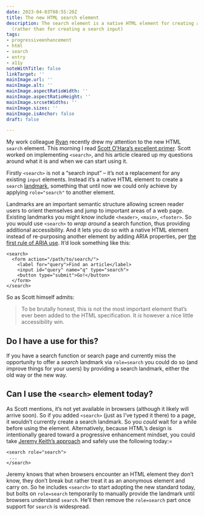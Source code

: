 ```yaml
---
date: 2023-04-03T08:55:20Z
title: The new HTML search element
description: The search element is a native HTML element for creating a search landmark
  (rather than for creating a search input)
tags:
- progressiveenhancement
- html
- search
- entry
- a11y
noteWithTitle: false
linkTarget: ''
mainImage.url: ''
mainImage.alt: ''
mainImage.aspectRatioWidth: ''
mainImage.aspectRatioHeight: ''
mainImage.srcsetWidths: ''
mainImage.sizes: ''
mainImage.isAnchor: false
draft: false

---
```

My work colleague [Ryan](https://twitter.com/ryandeegan) recently drew my attention to the new HTML `search` element. This morning I read [Scott O’Hara’s excellent primer](https://www.scottohara.me/blog/2023/03/24/search-element.html). Scott worked on implementing `<search>`, and his article cleared up my questions around what it is and when we can start using it. 

Firstly `<search>` is not a “search input” – it’s not a replacement for any existing `input` elements. Instead it’s a native HTML element to create a `search` [landmark](https://www.w3.org/TR/wai-aria-1.2/#landmark_roles), something that until now we could only achieve by applying `role="search"` to another element.

Landmarks are an important semantic structure allowing screen reader users to orient themselves and jump to important areas of a web page. Existing landmarks you might know include `<header>`, `<main>`, `<footer>`. So you would use `<search>` to _wrap around_ a search function, thus providing additional accessibility. And it lets you do so with a native HTML element instead of re-purposing another element by adding ARIA properties, per [the first rule of ARIA use](https://www.w3.org/TR/using-aria/#rule1). It’d look something like this:

    <search>
      <form action="/path/to/search/">
        <label for="query">Find an article</label>
        <input id="query" name="q" type="search">
        <button type="submit">Go!</button>
      </form>
    </search>

So as Scott himself admits:

> To be brutally honest, this is not the most important element that’s ever been added to the HTML specification. It _is_ however a nice little accessibility win.

## Do I have a use for this?

If you have a search function or search page and currently miss the opportunity to offer a _search_ landmark via `role=search` you could do so (and improve things for your users) by providing a search landmark, either the old way or the new way.  

## Can I use the `<search>` element today?

As Scott mentions, it’s not yet available in browsers (although it likely will arrive soon). So if you added `<search>` (just as I’ve typed it there) to a page, it wouldn’t currently create a search landmark. So you _could_ wait for a while before using the element. Alternatively, because HTML’s design is intentionally geared toward a progressive enhancement mindset, you could take [Jeremy Keith’s approach](https://adactio.com/links/20054) and safely use the following today:=

    <search role="search">
     ...
    </search>

Jeremy knows that when browsers encounter an HTML element they don’t know, they don’t break but rather treat it as an anonymous element and carry on. So he includes `<search>` to start adopting the new standard today, but bolts on `role=search` temporarily to manually provide the landmark until browsers understand `search`. He’ll then remove the `role=search` part once support for `search` is widespread.
